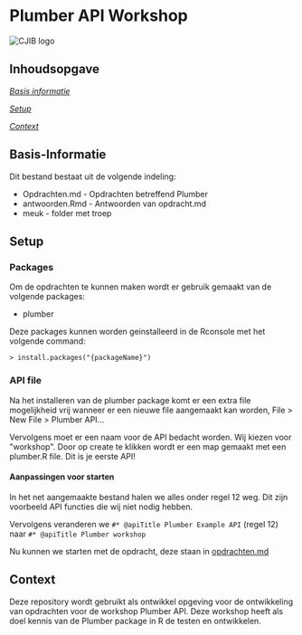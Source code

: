 # Plumber API Workshop

![CJIB logo](https://www.startpage.com/av/proxy-image?piurl=https%3A%2F%2Flirp.cdn-website.com%2Ffacce8ee%2Fdms3rep%2Fmulti%2Fopt%2Fcjib-fdc2d6ea-e2d6e3a5-640w.png&sp=1634200661T45270be02ae2d3d01bd87cc5caf2d46572c3625b15c30c3da8d2ad405b6a888e)

## Inhoudsopgave
*[Basis informatie](#Basis-Informatie)*

*[Setup](#Setup)*

*[Context](#Context)*

## Basis-Informatie
Dit bestand bestaat uit de volgende indeling:
* Opdrachten.md - Opdrachten betreffend Plumber
* antwoorden.Rmd - Antwoorden van opdracht.md
* meuk - folder met troep


## Setup
### Packages
Om de opdrachten te kunnen maken wordt er gebruik gemaakt van de volgende packages:
* plumber

Deze packages kunnen worden geinstalleerd in de Rconsole met het volgende command:
```
> install.packages("{packageName}")
```

### API file
Na het installeren van de plumber package komt er een extra file mogelijkheid vrij wanneer er een nieuwe file aangemaakt kan worden, File > New File > Plumber API...

Vervolgens moet er een naam voor de API bedacht worden. Wij kiezen voor "workshop".
Door op create te klikken wordt er een map gemaakt met een plumber.R file. Dit is je eerste API!

#### Aanpassingen voor starten
In het net aangemaakte bestand halen we alles onder regel 12 weg. Dit zijn voorbeeld API functies die wij niet nodig hebben.

Vervolgens veranderen we ```#* @apiTitle Plumber Example API``` (regel 12) naar ```#* @apiTitle Plumber workshop```

Nu kunnen we starten met de opdracht, deze staan in [opdrachten.md](https://github.com/Victinyx/PlumberWS/blob/main/opdrachten.md)



## Context
Deze repository wordt gebruikt als ontwikkel opgeving voor de ontwikkeling van opdrachten voor de workshop Plumber API. Deze workshop heeft als doel kennis van de Plumber package in R de testen en ontwikkelen.

